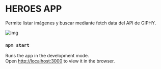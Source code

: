 # HEROES APP
Permite listar imágenes y buscar mediante fetch data del API de GIPHY.

![img](https://i.imgur.com/xOWLqMO.png)


### `npm start`

Runs the app in the development mode.<br />
Open [http://localhost:3000](http://localhost:3000) to view it in the browser.